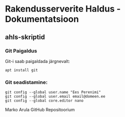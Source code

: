 # Rakendusserverite Haldus - Dokumentatsioon

## ahls-skriptid

### Git Paigaldus
Git-i saab paigaldada järgnevalt:
```
apt install git
```
### Git seadistamine:
```
git config --global user.name "Ees Perenimi"
git config --global user.email email@domeen.ee
git config --global core.editor nano
```






Marko Arula GitHub Repositoorium
